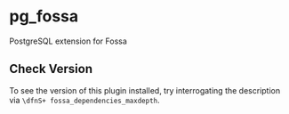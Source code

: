 # pg_fossa
PostgreSQL extension for Fossa

## Check Version

To see the version of this plugin installed, try interrogating the description via `\dfnS+ fossa_dependencies_maxdepth`.
